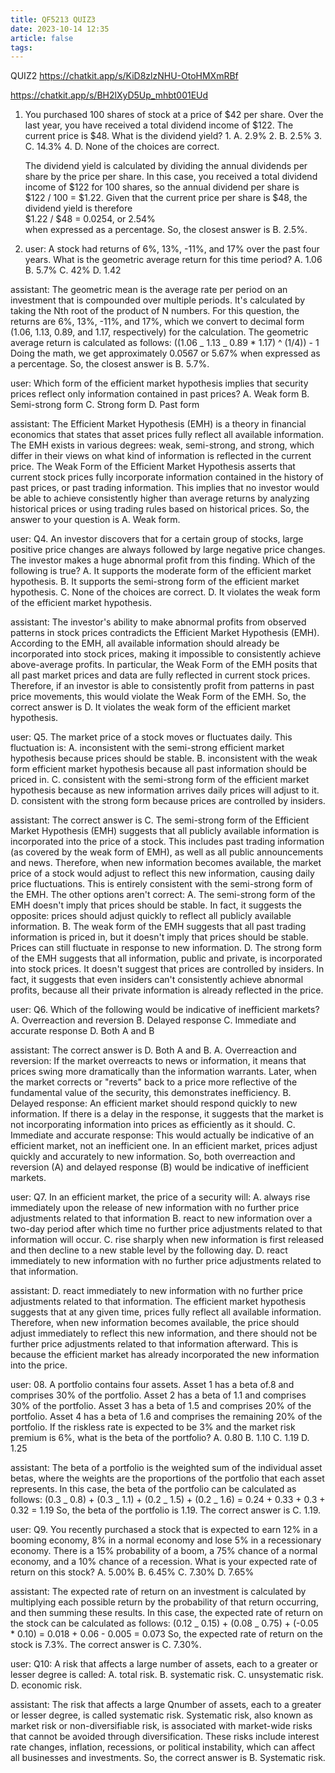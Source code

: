 ```yaml
---
title: QF5213 QUIZ3
date: 2023-10-14 12:35
article: false
tags:
---
```


QUIZ2
<https://chatkit.app/s/KiD8zlzNHU-OtoHMXmRBf>

<https://chatkit.app/s/BH2lXyD5Up_mhbt001EUd> 

1. You purchased 100 shares of stock at a price of $42 per share. Over the last year, you have received a total dividend income of $122. The current price is $48. What is the dividend yield? 1. A. 2.9% 2. B. 2.5% 3. C. 14.3% 4. D. None of the choices are correct.  
     
   The dividend yield is calculated by dividing the annual dividends per share by the price per share. In this case, you received a total dividend income of $122 for 100 shares, so the annual dividend per share is  
   $122 / 100 = $1.22. Given that the current price per share is $48, the dividend yield is therefore  
   $1.22 / $48 = 0.0254, or 2.54%  
   when expressed as a percentage. So, the closest answer is B. 2.5%.

2. user: A stock had returns of 6%, 13%, -11%, and 17% over the past four years. What is the geometric average return for this time period? A. 1.06 B. 5.7% C. 42% D. 1.42

assistant: The geometric mean is the average rate per period on an investment that is compounded over multiple periods. It's calculated by taking the Nth root of the product of N numbers. For this question, the returns are 6%, 13%, -11%, and 17%, which we convert to decimal form (1.06, 1.13, 0.89, and 1.17, respectively) for the calculation. The geometric average return is calculated as follows: ((1.06 _ 1.13 _ 0.89 \* 1.17) ^ (1/4)) - 1 Doing the math, we get approximately 0.0567 or 5.67% when expressed as a percentage. So, the closest answer is B. 5.7%.

user: Which form of the efficient market hypothesis implies that security prices reflect only information contained in past prices? A. Weak form B. Semi-strong form C. Strong form D. Past form

assistant: The Efficient Market Hypothesis (EMH) is a theory in financial economics that states that asset prices fully reflect all available information. The EMH exists in various degrees: weak, semi-strong, and strong, which differ in their views on what kind of information is reflected in the current price. The Weak Form of the Efficient Market Hypothesis asserts that current stock prices fully incorporate information contained in the history of past prices, or past trading information. This implies that no investor would be able to achieve consistently higher than average returns by analyzing historical prices or using trading rules based on historical prices. So, the answer to your question is A. Weak form.

user: Q4. An investor discovers that for a certain group of stocks, large positive price changes are always followed by large negative price changes. The investor makes a huge abnormal profit from this finding. Which of the following is true? A. It supports the moderate form of the efficient market hypothesis. B. It supports the semi-strong form of the efficient market hypothesis. C. None of the choices are correct. D. It violates the weak form of the efficient market hypothesis.

assistant: The investor's ability to make abnormal profits from observed patterns in stock prices contradicts the Efficient Market Hypothesis (EMH). According to the EMH, all available information should already be incorporated into stock prices, making it impossible to consistently achieve above-average profits. In particular, the Weak Form of the EMH posits that all past market prices and data are fully reflected in current stock prices. Therefore, if an investor is able to consistently profit from patterns in past price movements, this would violate the Weak Form of the EMH. So, the correct answer is D. It violates the weak form of the efficient market hypothesis.

user: Q5. The market price of a stock moves or fluctuates daily. This fluctuation is: A. inconsistent with the semi-strong efficient market hypothesis because prices should be stable. B. inconsistent with the weak form efficient market hypothesis because all past information should be priced in. C. consistent with the semi-strong form of the efficient market hypothesis because as new information arrives daily prices will adjust to it. D. consistent with the strong form because prices are controlled by insiders.

assistant: The correct answer is C. The semi-strong form of the Efficient Market Hypothesis (EMH) suggests that all publicly available information is incorporated into the price of a stock. This includes past trading information (as covered by the weak form of EMH), as well as all public announcements and news. Therefore, when new information becomes available, the market price of a stock would adjust to reflect this new information, causing daily price fluctuations. This is entirely consistent with the semi-strong form of the EMH. The other options aren't correct: A. The semi-strong form of the EMH doesn't imply that prices should be stable. In fact, it suggests the opposite: prices should adjust quickly to reflect all publicly available information. B. The weak form of the EMH suggests that all past trading information is priced in, but it doesn't imply that prices should be stable. Prices can still fluctuate in response to new information. D. The strong form of the EMH suggests that all information, public and private, is incorporated into stock prices. It doesn't suggest that prices are controlled by insiders. In fact, it suggests that even insiders can't consistently achieve abnormal profits, because all their private information is already reflected in the price.

user: Q6. Which of the following would be indicative of inefficient markets? A. Overreaction and reversion B. Delayed response C. Immediate and accurate response D. Both A and B

assistant: The correct answer is D. Both A and B. A. Overreaction and reversion: If the market overreacts to news or information, it means that prices swing more dramatically than the information warrants. Later, when the market corrects or "reverts" back to a price more reflective of the fundamental value of the security, this demonstrates inefficiency. B. Delayed response: An efficient market should respond quickly to new information. If there is a delay in the response, it suggests that the market is not incorporating information into prices as efficiently as it should. C. Immediate and accurate response: This would actually be indicative of an efficient market, not an inefficient one. In an efficient market, prices adjust quickly and accurately to new information. So, both overreaction and reversion (A) and delayed response (B) would be indicative of inefficient markets.

user: Q7. In an efficient market, the price of a security will: A. always rise immediately upon the release of new information with no further price adjustments related to that information B. react to new information over a two-day period after which time no further price adjustments related to that information will occur. C. rise sharply when new information is first released and then decline to a new stable level by the following day. D. react immediately to new information with no further price adjustments related to that information.

assistant: D. react immediately to new information with no further price adjustments related to that information. The efficient market hypothesis suggests that at any given time, prices fully reflect all available information. Therefore, when new information becomes available, the price should adjust immediately to reflect this new information, and there should not be further price adjustments related to that information afterward. This is because the efficient market has already incorporated the new information into the price.

user: 08. A portfolio contains four assets. Asset 1 has a beta of.8 and comprises 30% of the portfolio. Asset 2 has a beta of 1.1 and comprises 30% of the portfolio. Asset 3 has a beta of 1.5 and comprises 20% of the portfolio. Asset 4 has a beta of 1.6 and comprises the remaining 20% of the portfolio. If the riskless rate is expected to be 3% and the market risk premium is 6%, what is the beta of the portfolio? A. 0.80 B. 1.10 C. 1.19 D. 1.25

assistant: The beta of a portfolio is the weighted sum of the individual asset betas, where the weights are the proportions of the portfolio that each asset represents. In this case, the beta of the portfolio can be calculated as follows: (0.3 _ 0.8) + (0.3 _ 1.1) + (0.2 _ 1.5) + (0.2 _ 1.6) = 0.24 + 0.33 + 0.3 + 0.32 = 1.19 So, the beta of the portfolio is 1.19. The correct answer is C. 1.19.

user: Q9. You recently purchased a stock that is expected to earn 12% in a booming economy, 8% in a normal economy and lose 5% in a recessionary economy. There is a 15% probability of a boom, a 75% chance of a normal economy, and a 10% chance of a recession. What is your expected rate of return on this stock? A. 5.00% B. 6.45% C. 7.30% D. 7.65%

assistant: The expected rate of return on an investment is calculated by multiplying each possible return by the probability of that return occurring, and then summing these results. In this case, the expected rate of return on the stock can be calculated as follows: (0.12 _ 0.15) + (0.08 _ 0.75) + (-0.05 \* 0.10) = 0.018 + 0.06 - 0.005 = 0.073 So, the expected rate of return on the stock is 7.3%. The correct answer is C. 7.30%.

user: Q10: A risk that affects a large number of assets, each to a greater or lesser degree is called: A. total risk. B. systematic risk. C. unsystematic risk. D. economic risk.

assistant: The risk that affects a large Qnumber of assets, each to a greater or lesser degree, is called systematic risk. Systematic risk, also known as market risk or non-diversifiable risk, is associated with market-wide risks that cannot be avoided through diversification. These risks include interest rate changes, inflation, recessions, or political instability, which can affect all businesses and investments. So, the correct answer is B. Systematic risk.
